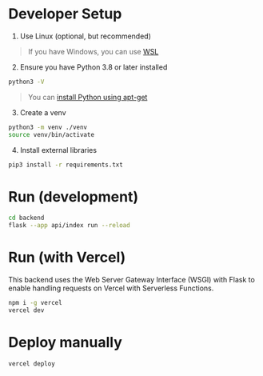 # Developer Setup
1. Use Linux (optional, but recommended)
> If you have Windows, you can use [WSL](https://learn.microsoft.com/en-us/windows/wsl/install) 

2. Ensure you have Python 3.8 or later installed
```bash
python3 -V
```
> You can [install Python using apt-get](https://docs.python-guide.org/starting/install3/linux/)

3. Create a venv
```bash
python3 -m venv ./venv
source venv/bin/activate
```

4. Install external libraries
```bash
pip3 install -r requirements.txt
```

# Run (development)

```bash
cd backend
flask --app api/index run --reload
```

# Run (with Vercel)

This backend uses the Web Server Gateway Interface (WSGI) with Flask to enable handling requests on Vercel with Serverless Functions.

```bash
npm i -g vercel
vercel dev
```

# Deploy manually
```bash
vercel deploy
```